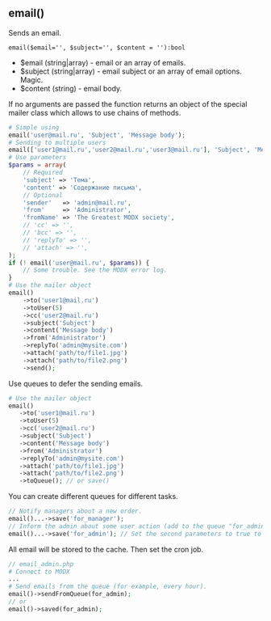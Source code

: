 ## email()
Sends an email.

```email($email='', $subject='', $content = ''):bool```
- $email (string|array) - email or an array of emails.
- $subject (string|array) - email subject or an array of email options. Magic.
- $content (string) - email body.

If no arguments are passed the function returns an object of the special mailer class which allows to use chains of methods.
```php
# Simple using
email('user@mail.ru', 'Subject', 'Message body');
# Sending to multiple users
email(['user1@mail.ru','user2@mail.ru','user3@mail.ru'], 'Subject', 'Message body');
# Use parameters
$params = array(
    // Required
    'subject' => 'Тема',
    'content' => 'Содержание письма',
    // Optional
    'sender'   => 'admin@mail.ru',
    'from'     => 'Administrator',
    'fromName' => 'The Greatest MODX society',
    // 'cc' => '',
    // 'bcc' => '',
    // 'replyTo' => '',
    // 'attach' => '',
);
if (! email('user@mail.ru', $params)) {
    // Some trouble. See the MODX error log.
}
# Use the mailer object
email()
	->to('user1@mail.ru')
	->toUser(5)
	->cc('user2@mail.ru') 
	->subject('Subject')
	->content('Message body')
	->from('Administrator')
	->replyTo('admin@mysite.com')
	->attach('path/to/file1.jpg')
	->attach('path/to/file2.png')
	->send();
```
Use queues to defer the sending emails.
 ```php
# Use the mailer object
email()
	->to('user1@mail.ru')
	->toUser(5)
	->cc('user2@mail.ru') 
	->subject('Subject')
	->content('Message body')
	->from('Administrator')
	->replyTo('admin@mysite.com')
	->attach('path/to/file1.jpg')
	->attach('path/to/file2.png')
	->toQueue(); // or save()
```
You can create different queues for different tasks.
```php
// Notify managers about a new order.
email()...->save('for_manager');
// Inform the admin about some user action (add to the queue "for_admin"). 
email()...->save('for_admin'); // Set the second parameters to true to rewrite the queue.
```
All email will be stored to the cache. Then set the cron job.
```php
// email_admin.php
# Connect to MODX
...
# Send emails from the queue (for example, every hour).
email()->sendFromQueue(for_admin);
// or
email()->saved(for_admin);

```